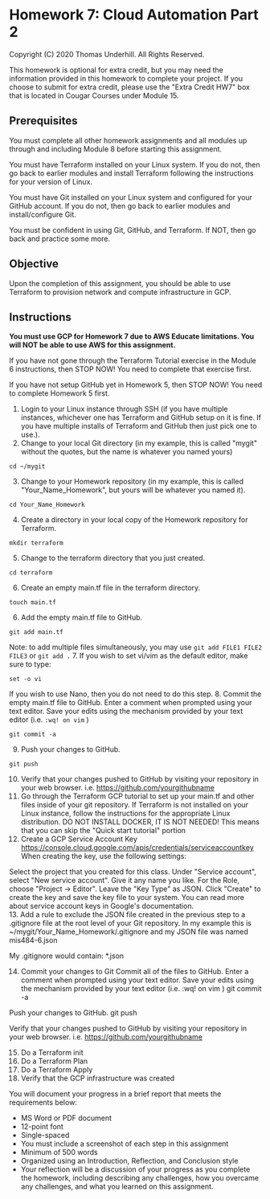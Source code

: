 # Homework 7: Cloud Automation Part 2
Copyright (C) 2020 Thomas Underhill.  All Rights Reserved.

This homework is optional for extra credit, but you may need the information provided in this homework to complete your project.  If you choose to submit for extra credit, please use the "Extra Credit HW7" box that is located in Cougar Courses under Module 15.

## Prerequisites

You must complete all other homework assignments and all modules up through and including Module 8 before starting this assignment.

You must have Terraform installed on your Linux system.  If you do not, then go back to earlier modules and install Terraform following the instructions for your version of Linux.

You must have Git installed on your Linux system and configured for your GitHub account.  If you do not, then go back to earlier modules and install/configure Git.

You must be confident in using Git, GitHub, and Terraform.  If NOT, then go back and practice some more.

## Objective
Upon the completion of this assignment, you should be able to use Terraform to provision network and compute infrastructure in GCP.  

## Instructions
**You must use GCP for Homework 7 due to AWS Educate limitations.  You will NOT be able to use AWS for this assignment.**

If you have not gone through the Terraform Tutorial exercise in the Module 6 instructions, then STOP NOW!  You need to complete that exercise first.

If you have not setup GitHub yet in Homework 5, then STOP NOW!  You need to complete Homework 5 first.

1. Login to your Linux instance through SSH (if you have multiple instances, whichever one has Terraform and GitHub setup on it is fine.  If you have multiple installs of Terraform and GitHub then just pick one to use.).
2. Change to your local Git directory (in my example, this is called "mygit" without the quotes, but the name is whatever you named yours)
```
cd ~/mygit
```
3. Change to your Homework repository (in my example, this is called "Your_Name_Homework", but yours will be whatever you named it).
```
cd Your_Name_Homework
```
4. Create a directory in your local copy of the Homework repository for Terraform.
```
mkdir terraform
```
5. Change to the terraform directory that you just created.
```
cd terraform
```
6. Create an empty main.tf file in the terraform directory.
```
touch main.tf
```
6. Add the empty main.tf file to GitHub.
```
git add main.tf
```
Note: to add multiple files simultaneously, you may use ```git add FILE1 FILE2 FILE3``` or ```git add .```
7. If you wish to set vi/vim as the default editor, make sure to type:
```
set -o vi
```
If you wish to use Nano, then you do not need to do this step.
8. Commit the empty main.tf file to GitHub.  Enter a comment when prompted using your text editor.  Save your edits using the mechanism provided by your text editor (i.e. ```:wq! on vim``` )<br>
```
git commit -a
```
9. Push your changes to GitHub.
```
git push
```
10. Verify that your changes pushed to GitHub by visiting your repository in your web browser.  i.e. https://github.com/yourgithubname
11. Go through the Terraform GCP tutorial to set up your main.tf and other files inside of your git repository.  If Terraform is not installed on your Linux instance, follow the instructions for the appropriate Linux distribution.  DO NOT INSTALL DOCKER, IT IS NOT NEEDED!  This means that you can skip the "Quick start tutorial" portion
12. Create a GCP Service Account Key
https://console.cloud.google.com/apis/credentials/serviceaccountkey
When creating the key, use the following settings:

Select the project that you created for this class.
Under "Service account", select "New service account".
Give it any name you like.
For the Role, choose "Project -> Editor".
Leave the "Key Type" as JSON.
Click "Create" to create the key and save the key file to your system.
You can read more about service account keys in Google's documentation.<br>
13. Add a rule to exclude the JSON file created in the previous step to a .gitignore file at the root level of your Git repository.  In my example this is ~/mygit/Your_Name_Homework/.gitignore
and my JSON file was named mis484-6.json

My .gitignore would contain:
*.json

14. Commit your changes to Git
Commit all of the files to GitHub. Enter a comment when prompted using your text editor. Save your edits using the mechanism provided by your text editor (i.e. :wq! on vim )
git commit -a

Push your changes to GitHub.
git push

Verify that your changes pushed to GitHub by visiting your repository in your web browser. i.e. https://github.com/yourgithubname

15. Do a Terraform init
16. Do a Terraform Plan
17. Do a Terraform Apply
18. Verify that the GCP infrastructure was created

You will document your progress in a brief report that meets the requirements below:
<ul>
  <li>MS Word or PDF document
  <li>12-point font
  <li>Single-spaced
  <li>You must include a screenshot of each step in this assignment
  <li>Minimum of 500 words
  <li>Organized using an Introduction, Reflection, and Conclusion style
  <li>Your reflection will be a discussion of your progress as you complete the homework, including describing any challenges, how you overcame any challenges, and what you learned on this assignment.
</ul>

